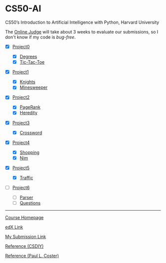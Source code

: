 # CS50-AI
CS50’s Introduction to Artificial Intelligence with Python, Harvard University



The [Online Judge](https://cs50.me/cs50ai) will take about 3 weeks to evaluate our submissions, so I don't know if my code is *bug-free*.

- [x] [Project0](https://cs50.harvard.edu/ai/2020/projects/0/)

  - [x] [Degrees](https://cs50.harvard.edu/ai/2020/projects/0/degrees/)
  - [x] [Tic-Tac-Toe](https://cs50.harvard.edu/ai/2020/projects/0/tictactoe/)
- [x] [Project1](https://cs50.harvard.edu/ai/2020/projects/1/)

  - [x] [Knights](https://cs50.harvard.edu/ai/2020/projects/1/knights/)
  - [x] [Minesweeper](https://cs50.harvard.edu/ai/2020/projects/1/minesweeper/)
- [x] [Project2](https://cs50.harvard.edu/ai/2020/projects/2/)

  - [x] [PageRank](https://cs50.harvard.edu/ai/2020/projects/2/pagerank/)
  - [x] [Heredity](https://cs50.harvard.edu/ai/2020/projects/2/heredity/)
- [x] [Project3](https://cs50.harvard.edu/ai/2020/projects/3/)

  - [x] [Crossword](https://cs50.harvard.edu/ai/2020/projects/3/crossword/)
- [x] [Project4](https://cs50.harvard.edu/ai/2020/projects/4/)

  - [x] [Shopping](https://cs50.harvard.edu/ai/2020/projects/4/shopping/)
  - [x] [Nim](https://cs50.harvard.edu/ai/2020/projects/4/nim/)
- [x] [Project5](https://cs50.harvard.edu/ai/2020/projects/5/)

  - [x] [Traffic](https://cs50.harvard.edu/ai/2020/projects/5/traffic/)
- [ ] [Project6](https://cs50.harvard.edu/ai/2020/projects/6/)

  - [ ] [Parser](https://cs50.harvard.edu/ai/2020/projects/6/parser/)
  - [ ] [Questions](https://cs50.harvard.edu/ai/2020/projects/6/questions/)
  
---

[Course Homepage](https://cs50.harvard.edu/ai/2020/)

[edX Link](https://www.edx.org/course/cs50s-introduction-to-artificial-intelligence-with-python)

[My Submission Link](https://github.com/me50/xuyanshi) 

[Reference (CSDIY)](https://github.com/PKUFlyingPig/cs50_ai)

[Reference (Paul L. Coster)](https://plcoster.github.io/homepage/cs50ai_projects.html)
